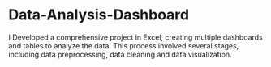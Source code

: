 # Data-Analysis-Dashboard
I Developed a comprehensive project in Excel, creating multiple dashboards and tables to analyze the data. This process involved several stages, including data preprocessing, data cleaning and data visualization.
